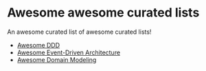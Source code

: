 # Awesome awesome curated lists
An awesome curated list of awesome curated lists!

- [Awesome DDD](https://github.com/heynickc/awesome-ddd)
- [Awesome Event-Driven Architecture](https://github.com/lutzh/awesome-event-driven-architecture)
- [Awesome Domain Modeling](https://github.com/gquemener/awesome-domain-modeling)

